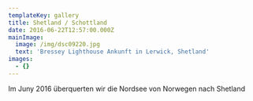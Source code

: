 ```yaml
---
templateKey: gallery
title: Shetland / Schottland
date: 2016-06-22T12:57:00.000Z
mainImage:
  image: /img/dsc09220.jpg
  text: 'Bressey Lighthouse Ankunft in Lerwick, Shetland'
images:
  - {}
---
```

Im Juny 2016 überquerten wir die Nordsee von Norwegen nach Shetland
